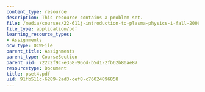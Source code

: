```yaml
---
content_type: resource
description: This resource contains a problem set.
file: /media/courses/22-611j-introduction-to-plasma-physics-i-fall-2006/91fb511c62892ad3cef8c76024896858_pset4.pdf
file_type: application/pdf
learning_resource_types:
- Assignments
ocw_type: OCWFile
parent_title: Assignments
parent_type: CourseSection
parent_uid: 722c2f9c-e358-96cd-b5d1-2fb62b80ae87
resourcetype: Document
title: pset4.pdf
uid: 91fb511c-6289-2ad3-cef8-c76024896858
---
```

